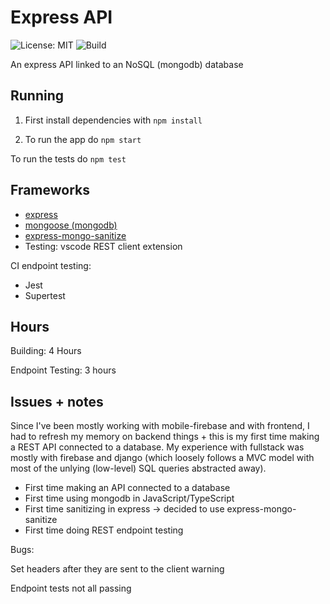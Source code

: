 # Express API

![License: MIT](https://img.shields.io/badge/License-MIT-blue.svg) ![Build](https://github.com/Zeyu-Li/express-api/workflows/Express%20Test/badge.svg)

An express API linked to an NoSQL (mongodb) database

## Running

1. First install dependencies with `npm install`

2. To run the app do `npm start`

To run the tests do `npm test`



## Frameworks

* [express](https://www.npmjs.com/package/express)
* [mongoose (mongodb)](https://www.npmjs.com/package/mongoose)
* [express-mongo-sanitize](https://www.npmjs.com/package/express-mongo-sanitize)
* Testing: vscode REST client extension

CI endpoint testing:

* Jest
* Supertest

## Hours

Building: 4 Hours

Endpoint Testing: 3 hours



## Issues + notes

Since I've been mostly working with mobile-firebase and with frontend, I had to refresh my memory on backend things + this is my first time making a REST API connected to a database. My experience with fullstack was mostly with firebase and django (which loosely follows a MVC model with most of the unlying (low-level) SQL queries abstracted away). 

* First time making an API connected to a database
* First time using mongodb in JavaScript/TypeScript
* First time sanitizing in express -> decided to use express-mongo-sanitize
* First time doing REST endpoint testing

Bugs:

Set headers after they are sent to the client warning

Endpoint tests not all passing
